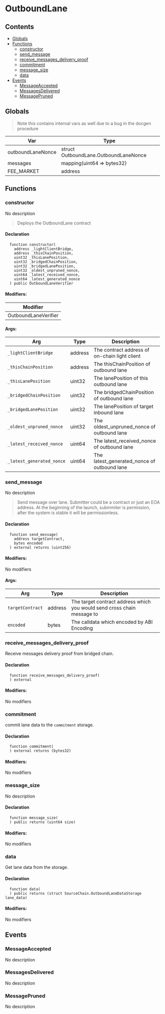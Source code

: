 # OutboundLane





## Contents
<!-- START doctoc generated TOC please keep comment here to allow auto update -->
<!-- DON'T EDIT THIS SECTION, INSTEAD RE-RUN doctoc TO UPDATE -->

- [Globals](#globals)
- [Functions](#functions)
  - [constructor](#constructor)
  - [send_message](#send_message)
  - [receive_messages_delivery_proof](#receive_messages_delivery_proof)
  - [commitment](#commitment)
  - [message_size](#message_size)
  - [data](#data)
- [Events](#events)
  - [MessageAccepted](#messageaccepted)
  - [MessagesDelivered](#messagesdelivered)
  - [MessagePruned](#messagepruned)

<!-- END doctoc generated TOC please keep comment here to allow auto update -->

## Globals

> Note this contains internal vars as well due to a bug in the docgen procedure

| Var | Type |
| --- | --- |
| outboundLaneNonce | struct OutboundLane.OutboundLaneNonce |
| messages | mapping(uint64 => bytes32) |
| FEE_MARKET | address |



## Functions

### constructor
No description
> Deploys the OutboundLane contract


#### Declaration
```solidity
  function constructor(
    address _lightClientBridge,
    address _thisChainPosition,
    uint32 _thisLanePosition,
    uint32 _bridgedChainPosition,
    uint32 _bridgedLanePosition,
    uint32 _oldest_unpruned_nonce,
    uint64 _latest_received_nonce,
    uint64 _latest_generated_nonce
  ) public OutboundLaneVerifier
```

#### Modifiers:
| Modifier |
| --- |
| OutboundLaneVerifier |

#### Args:
| Arg | Type | Description |
| --- | --- | --- |
|`_lightClientBridge` | address | The contract address of on-chain light client
|`_thisChainPosition` | address | The thisChainPosition of outbound lane
|`_thisLanePosition` | uint32 | The lanePosition of this outbound lane
|`_bridgedChainPosition` | uint32 | The bridgedChainPosition of outbound lane
|`_bridgedLanePosition` | uint32 | The lanePosition of target inbound lane
|`_oldest_unpruned_nonce` | uint32 | The oldest_unpruned_nonce of outbound lane
|`_latest_received_nonce` | uint64 | The latest_received_nonce of outbound lane
|`_latest_generated_nonce` | uint64 | The latest_generated_nonce of outbound lane

### send_message
No description
> Send message over lane.
Submitter could be a contract or just an EOA address.
At the beginning of the launch, submmiter is permission, after the system is stable it will be permissionless.


#### Declaration
```solidity
  function send_message(
    address targetContract,
    bytes encoded
  ) external returns (uint256)
```

#### Modifiers:
No modifiers

#### Args:
| Arg | Type | Description |
| --- | --- | --- |
|`targetContract` | address | The target contract address which you would send cross chain message to
|`encoded` | bytes | The calldata which encoded by ABI Encoding

### receive_messages_delivery_proof
Receive messages delivery proof from bridged chain.


#### Declaration
```solidity
  function receive_messages_delivery_proof(
  ) external
```

#### Modifiers:
No modifiers



### commitment
commit lane data to the `commitment` storage.


#### Declaration
```solidity
  function commitment(
  ) external returns (bytes32)
```

#### Modifiers:
No modifiers



### message_size
No description


#### Declaration
```solidity
  function message_size(
  ) public returns (uint64 size)
```

#### Modifiers:
No modifiers



### data
Get lane data from the storage.


#### Declaration
```solidity
  function data(
  ) public returns (struct SourceChain.OutboundLaneDataStorage lane_data)
```

#### Modifiers:
No modifiers





## Events

### MessageAccepted
No description

  


### MessagesDelivered
No description

  


### MessagePruned
No description

  


